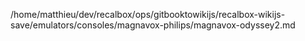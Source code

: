 /home/matthieu/dev/recalbox/ops/gitbooktowikijs/recalbox-wikijs-save/emulators/consoles/magnavox-philips/magnavox-odyssey2.md